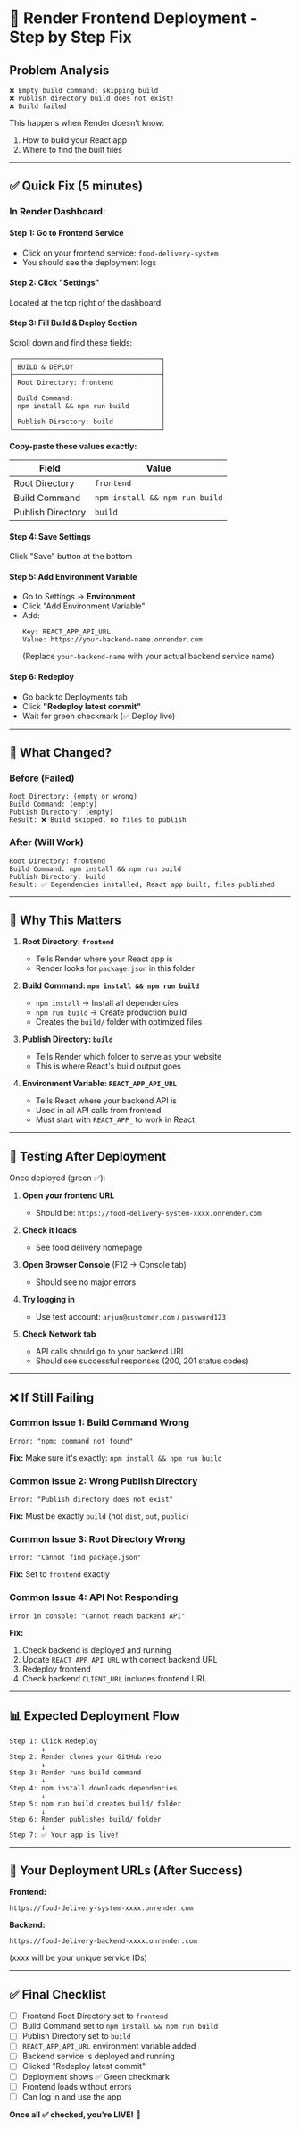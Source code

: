 # 🚀 Render Frontend Deployment - Step by Step Fix

## Problem Analysis
```
❌ Empty build command; skipping build
❌ Publish directory build does not exist!
❌ Build failed
```

This happens when Render doesn't know:
1. How to build your React app
2. Where to find the built files

---

## ✅ Quick Fix (5 minutes)

### In Render Dashboard:

#### Step 1: Go to Frontend Service
- Click on your frontend service: `food-delivery-system`
- You should see the deployment logs

#### Step 2: Click "Settings"
Located at the top right of the dashboard

#### Step 3: Fill Build & Deploy Section

Scroll down and find these fields:

```
┌─────────────────────────────────────┐
│ BUILD & DEPLOY                      │
├─────────────────────────────────────┤
│ Root Directory: frontend            │
│                                     │
│ Build Command:                      │
│ npm install && npm run build        │
│                                     │
│ Publish Directory: build            │
└─────────────────────────────────────┘
```

**Copy-paste these values exactly:**

| Field | Value |
|-------|-------|
| Root Directory | `frontend` |
| Build Command | `npm install && npm run build` |
| Publish Directory | `build` |

#### Step 4: Save Settings
Click "Save" button at the bottom

#### Step 5: Add Environment Variable

- Go to Settings → **Environment**
- Click "Add Environment Variable"
- Add:
  ```
  Key: REACT_APP_API_URL
  Value: https://your-backend-name.onrender.com
  ```
  (Replace `your-backend-name` with your actual backend service name)

#### Step 6: Redeploy
- Go back to Deployments tab
- Click **"Redeploy latest commit"**
- Wait for green checkmark (✅ Deploy live)

---

## 📝 What Changed?

### Before (Failed)
```
Root Directory: (empty or wrong)
Build Command: (empty)
Publish Directory: (empty)
Result: ❌ Build skipped, no files to publish
```

### After (Will Work)
```
Root Directory: frontend
Build Command: npm install && npm run build
Publish Directory: build
Result: ✅ Dependencies installed, React app built, files published
```

---

## 🔑 Why This Matters

1. **Root Directory: `frontend`**
   - Tells Render where your React app is
   - Render looks for `package.json` in this folder

2. **Build Command: `npm install && npm run build`**
   - `npm install` → Install all dependencies
   - `npm run build` → Create production build
   - Creates the `build/` folder with optimized files

3. **Publish Directory: `build`**
   - Tells Render which folder to serve as your website
   - This is where React's build output goes

4. **Environment Variable: `REACT_APP_API_URL`**
   - Tells React where your backend API is
   - Used in all API calls from frontend
   - Must start with `REACT_APP_` to work in React

---

## 🧪 Testing After Deployment

Once deployed (green ✅):

1. **Open your frontend URL**
   - Should be: `https://food-delivery-system-xxxx.onrender.com`

2. **Check it loads**
   - See food delivery homepage

3. **Open Browser Console** (F12 → Console tab)
   - Should see no major errors

4. **Try logging in**
   - Use test account: `arjun@customer.com` / `password123`

5. **Check Network tab**
   - API calls should go to your backend URL
   - Should see successful responses (200, 201 status codes)

---

## ❌ If Still Failing

### Common Issue 1: Build Command Wrong
```
Error: "npm: command not found"
```
**Fix:** Make sure it's exactly: `npm install && npm run build`

### Common Issue 2: Wrong Publish Directory
```
Error: "Publish directory does not exist"
```
**Fix:** Must be exactly `build` (not `dist`, `out`, `public`)

### Common Issue 3: Root Directory Wrong
```
Error: "Cannot find package.json"
```
**Fix:** Set to `frontend` exactly

### Common Issue 4: API Not Responding
```
Error in console: "Cannot reach backend API"
```
**Fix:**
1. Check backend is deployed and running
2. Update `REACT_APP_API_URL` with correct backend URL
3. Redeploy frontend
4. Check backend `CLIENT_URL` includes frontend URL

---

## 📊 Expected Deployment Flow

```
Step 1: Click Redeploy
        ↓
Step 2: Render clones your GitHub repo
        ↓
Step 3: Render runs build command
        ↓
Step 4: npm install downloads dependencies
        ↓
Step 5: npm run build creates build/ folder
        ↓
Step 6: Render publishes build/ folder
        ↓
Step 7: ✅ Your app is live!
```

---

## 🎯 Your Deployment URLs (After Success)

**Frontend:**
```
https://food-delivery-system-xxxx.onrender.com
```

**Backend:**
```
https://food-delivery-backend-xxxx.onrender.com
```

(xxxx will be your unique service IDs)

---

## ✅ Final Checklist

- [ ] Frontend Root Directory set to `frontend`
- [ ] Build Command set to `npm install && npm run build`
- [ ] Publish Directory set to `build`
- [ ] `REACT_APP_API_URL` environment variable added
- [ ] Backend service is deployed and running
- [ ] Clicked "Redeploy latest commit"
- [ ] Deployment shows ✅ Green checkmark
- [ ] Frontend loads without errors
- [ ] Can log in and use the app

**Once all ✅ checked, you're LIVE!** 🎉

